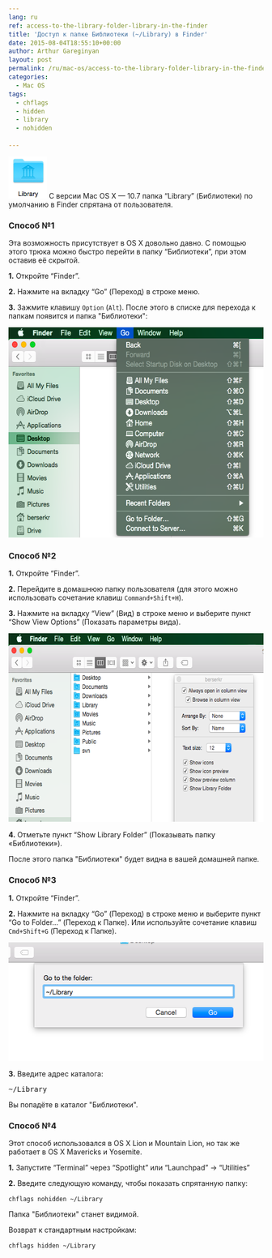 ```yaml
---
lang: ru
ref: access-to-the-library-folder-library-in-the-finder
title: 'Доступ к папке Библиотеки (~/Library) в Finder'
date: 2015-08-04T18:55:10+00:00
author: Arthur Gareginyan
layout: post
permalink: /ru/mac-os/access-to-the-library-folder-library-in-the-finder.html
categories:
  - Mac OS
tags:
  - chflags
  - hidden
  - library
  - nohidden

---
```


![thumb](/images/Library.png)
С версии Mac OS X — 10.7 папка “Library” (Библиотеки) по умолчанию в Finder спрятана от пользователя.

 
### Способ №1

Эта возможность присутствует в OS X довольно давно. С помощью этого трюка можно быстро перейти в папку “Библиотеки”, при этом оставив её скрытой.

**1.** Откройте “Finder”.

**2.** Нажмите на вкладку “Go” (Переход) в строке меню.

**3.** Зажмите клавишу `Option` (`Alt`). После этого в списке для перехода к папкам появится и папка "Библиотеки":

<img class="aligncenter wp-image-670 size-full" src="/images/Library-2.png" alt="Library-2" width="571" height="415" />


### Способ №2

**1.** Откройте “Finder”.

**2.** Перейдите в домашнюю папку пользователя (для этого можно использовать сочетание клавиш `Command+Shift+H`).

**3.** Нажмите на вкладку “View” (Вид) в строке меню и выберите пункт “Show View Options” (Показать параметры вида).

<img class="aligncenter wp-image-671 size-full" src="/images/Library-3.png" alt="Library-3" width="650" height="372" />

**4.** Отметьте пункт “Show Library Folder” (Показывать папку «Библиотеки»).

После этого папка "Библиотеки" будет видна в вашей домашней папке.


### Способ №3

**1.** Откройте “Finder”.

**2.** Нажмите на вкладку “Go” (Переход) в строке меню и выберите пункт “Go to Folder…” (Переход к Папке). Или используйте сочетание клавиш `Cmd+Shift+G` (Переход к Папке).

<img class="aligncenter wp-image-673 size-full" src="/images/Library-4.png" alt="Library-2" width="524" height="234" />

**3.** Введите адрес каталога:

<pre>
~/Library
</pre>

Вы попадёте в каталог "Библиотеки".
 

### Способ №4

Этот способ использовался в OS X Lion и Mountain Lion, но так же работает в OS X Mavericks и Yosemite.

**1.** Запустите “Terminal” через “Spotlight” или “Launchpad” -> “Utilities”

**2.** Введите следующую команду, чтобы показать спрятанную папку:

```
chflags nohidden ~/Library
```

Папка "Библиотеки" станет видимой.

Возврат к стандартным настройкам:

```
chflags hidden ~/Library
```
